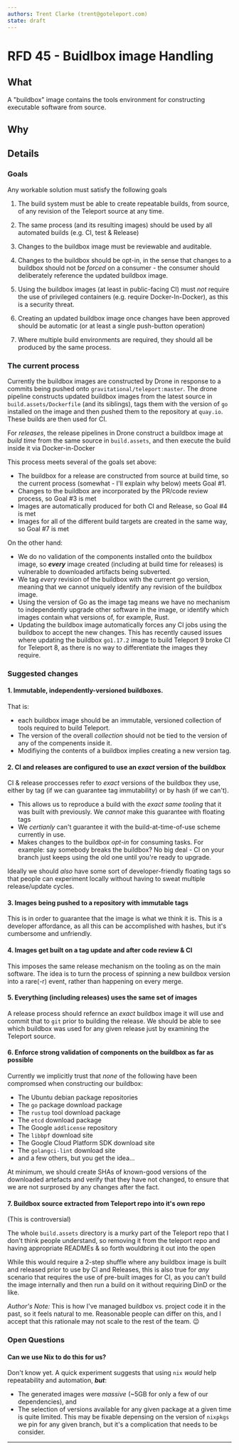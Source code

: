 ```yaml
---
authors: Trent Clarke (trent@goteleport.com)
state: draft
---
```


# RFD 45 - Buidlbox image Handling 

## What

A "buildbox" image contains the tools environment for constructing executable 
software from source. 

## Why

## Details

### Goals

Any workable solution must satisfy the following goals 

 1. The build system must be able to create repeatable builds, from source, of
    any revision of the Teleport source at any time. 

 2. The same process (and its resulting images) should be used by all automated 
    builds (e.g. CI, test & Release)

 3. Changes to the buildbox image must be reviewable and auditable.

 4. Changes to the buildbox should be opt-in, in the sense that changes to a 
    buildbox should not be *forced* on a consumer - the consumer should deliberately 
    reference the updated buildbox image.

 5. Using the buildbox images (at least in public-facing CI) must *not* require 
    the use of privileged containers (e.g. require Docker-In-Docker), as this 
    is a security threat.

 6. Creating an updated buildbox image once changes have been approved should 
    be automatic (or at least a single push-button operation)

 7. Where multiple build environments are required, they should all be 
    produced by the same process.

### The current process

Currently the buildbox images are constructed by Drone in response to a commits
being pushed onto `gravitational/teleport:master`. The drone pipeline constructs 
updated buildbox images from the latest source in `build.assets/Dockerfile` (and 
its siblings), tags them with the version of `go` installed on the image and 
then pushed them to the repository at `quay.io`. These builds are then used for CI.

For _releases_, the release pipelines in Drone construct a buildbox image at 
_build time_ from the same source in `build.assets`, and then execute the build 
inside it via Docker-in-Docker

This process meets several of the goals set above:

 * The buildbox for a release are constructed from source at build time, so the 
   current process (somewhat - I'll explain why below) meets Goal #1.
 * Changes to the buildbox are incorporated by the PR/code review process, so 
   Goal #3 is met
 * Images are automatically produced for both CI and Release, so Goal #4 is met
 * Images for all of the different build targets are created in the same way, so
   Goal #7 is met

On the other hand:

 * We do no validation of the components installed onto the buildbox image, so 
   **_every_** image created (including at build time for releases) is vulnerable
   to downloaded artifacts being subverted.
 * We tag _every_ revision of the buildbox with the current go version, meaning
   that we cannot uniquely identify any revision of the buildbox image.
 * Using the version of Go as the image tag means we have no mechanism to 
   independently upgrade other software in the image, or identify which images 
   contain what versions of, for example, Rust.
 * Updating the buildbox image automatically forces any CI jobs using the 
   buildbox to accept the new changes. This has recently caused issues where 
   updating the buildbox `go1.17.2` image to build Teleport 9 broke CI for 
   Teleport 8, as there is no way to differentiate the images they require.

### Suggested changes

#### 1. Immutable, independently-versioned buildboxes.

That is:
 * each buildbox image should be an immutable, versioned collection of tools required
   to build Teleport. 
 * The version of the overall  _collection_ should not be tied to the version of any
   of the compenents inside it.
 * Modifiying the contents of a buildbox implies creating a new version tag.

#### 2. CI and releases are configured to use an _exact_ version of the buildbox

CI & release proccesses refer to _exact_ versions of the buildbox they use, either 
by tag (if we can guarantee tag immutability) or by hash (if we can't).

 * This allows us to reproduce a build with the _exact same tooling_ that it was 
   built with previously. We _cannot_ make this guarantee with floating tags
 * We _certianly_ can't guarantee it with the build-at-time-of-use scheme currently
   in use.
 * Makes changes to the buildbox _opt-in_ for consuming tasks. For example: say 
   somebody breaks the buildbox? No big deal - CI on your branch just keeps using the
   old one until you're ready to upgrade.

Ideally we should _also_ have some sort of developer-friendly floating tags so that
people can experiment locally without having to sweat multiple release/update cycles.

#### 3. Images being pushed to a repository with immutable tags

This is in order to guarantee that the image is what we think it is. This is a developer
affordance, as all this can be accomplished with hashes, but it's cumbersome and 
unfriendly.

#### 4. Images get built on a tag update and after code review & CI

This imposes the same release mechanism on the tooling as on the main software. The idea 
is to turn the process of spinning a new buildbox version into a rare(-r) event, rather 
than happening on every merge.

#### 5. Everything (including releases) uses the same set of images

A release process should refernce an _exact_ buildbox image it will use and commit that
to `git` prior to building the release. We should be able to see which buildbox was used
for any given release just by examining the Teleport source.

#### 6. Enforce strong validation of components on the buildbox as far as possible

Currently we implicitly trust that _none_ of the following have been compromsed when
constructing our buildbox:
 - The Ubuntu debian package repositories
 - The `go` package download package
 - The `rustup` tool download package
 - The `etcd` download package
 - The Google `addlicense` repository
 - The `libbpf` download site
 - The Google Cloud Platform SDK download site
 - The `golangci-lint` download site
 - and a few others, but you get the idea...

At minimum, we should create SHAs of known-good versions of the downloaded artefacts 
and verify that they have not changed, to ensure that we are not surprosed by any 
changes after the fact.

#### 7. Buildbox source extracted from Teleport repo into it's own repo

(This is controversial)

The whole `build.assets` directory is a murky part of the Teleport repo that I don't
think people understand, so removing it from the teleport repo and having appropriate
READMEs & so forth wouldbring it out into the open

While this would require a 2-step shuffle where any buildbox image is built and released 
prior to use by CI and Releases, this is also true for _any_  scenario that requires the 
use of pre-built images for CI, as you can't build the image internally and then run a 
build on it without requiring DinD or the like.

_Author's Note:_ This is how I've managed buildbox vs. project code it in the past, so
it feels natural to me. Reasonable people can differ on this,  and I accept that this
rationale may not scale to the rest of the team. 😉

### Open Questions

#### Can we use Nix to do this for us?
Don't know yet. A quick experiment suggests that using `nix` _would_ help repeatability 
and automation, **_but_**:

 * The generated images were _massive_ (~5GB for only a few of our dependencies), and
 * The selection of versions available for any given package at a given time is quite 
   limited. This may be fixable depensing on the version of `nixpkgs` we pin for any 
   given branch, but it's a complication that needs to be consider.

---
